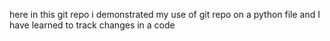 here in this git repo i demonstrated my use of git repo on a python file 
and I have learned to track changes in a code 